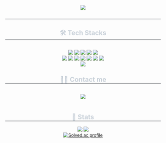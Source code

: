 <div align="center">
  <img src="https://capsule-render.vercel.app/api?type=waving&color=auto&height=180&text=Welcome%20to%20My%20World&animation=twinkling&fontColor=000000&fontSize=70" />
</div>

<div align="center"> 
  <h2 style="border-bottom: 1px solid #21262d; color: #c9d1d9;"></h2>  
  <div style="font-weight: 700; font-size: 15px; text-align: center; color: #c9d1d9;"></div> 
</div>

<div align="center">
  <h2 style="border-bottom: 1px solid #21262d; color: #c9d1d9;"> 🛠️ Tech Stacks </h2> <br> 
  <div style="margin: 0 auto; text-align: center;" align="center">
    <img src="https://img.shields.io/badge/Python-3776AB?style=for-the-badge&logo=Python&logoColor=white">
    <img src="https://img.shields.io/badge/Node.js-339933?style=for-the-badge&logo=Node.js&logoColor=white">
    <img src="https://img.shields.io/badge/HTML5-E34F26?style=for-the-badge&logo=HTML5&logoColor=white">
    <img src="https://img.shields.io/badge/CSS3-1572B6?style=for-the-badge&logo=CSS3&logoColor=white">
    <img src="https://img.shields.io/badge/Java-007396?style=for-the-badge&logo=Java&logoColor=white">
    <br/>
    <img src="https://img.shields.io/badge/Linux-FCC624?style=for-the-badge&logo=Linux&logoColor=white">
    <img src="https://img.shields.io/badge/Javascript-F7DF1E?style=for-the-badge&logo=Javascript&logoColor=white">
    <img src="https://img.shields.io/badge/Typescript-3178C6?style=for-the-badge&logo=Typescript&logoColor=white"/>
    <img src="https://img.shields.io/badge/NestJS-E0234E?style=for-the-badge&logo=NestJS&logoColor=white"/>
    <img src="https://img.shields.io/badge/Prisma-2D3748?style=for-the-badge&logo=Prisma&logoColor=white">
    <img src="https://img.shields.io/badge/Notion-000000?style=for-the-badge&logo=Notion&logoColor=white">
    <img src="https://img.shields.io/badge/Git-F05032?style=for-the-badge&logo=Git&logoColor=white">
    <br/>
    <img src="https://img.shields.io/badge/Github-181717?style=for-the-badge&logo=Github&logoColor=white">
  </div>
</div>

<div align="center">
  <h2 style="border-bottom: 1px solid #21262d; color: #c9d1d9;"> 🧑‍💻 Contact me </h2> <br> 
  <div align="center">
    <a href="https://sms7118.tistory.com/">
      <img src="https://img.shields.io/badge/Tistory-000000?style=for-the-badge&logo=Tistory&logoColor=white">
    </a>
  </div> <br> 
  <div align="center"></div> 
</div>

<div align="center"> 
  <h2 style="border-bottom: 1px solid #21262d; color: #c9d1d9;"> 🏅 Stats </h2> 
  <div align="center">
    <img src="https://github-readme-stats.vercel.app/api?username=msung00" />
    <img src="https://github-readme-stats.vercel.app/api/top-langs/?username=msung00&layout=compact&bg_color=180,000000,&title_color=000000&text_color=000000" />
    <br/>
    <a href="https://solved.ac/sms7118">
      <img src="http://mazassumnida.wtf/api/v2/generate_badge?boj=sms7118" alt="Solved.ac profile" />
    </a>
  </div> 
</div>
